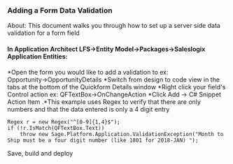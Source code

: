 
### Adding a Form Data Validation

About:  This document walks you through how to set up a server side data validation for a form field



#### In Application Architect LFS→Entity Model→Packages→Saleslogix Application Entities:

*Open the form you would like to add a validation to ex:  Opportunity→OpportunityDetails
*Switch from design to code view in the tabs at the bottom of the Quickform Details window
*Right click your field's Control action ex: QFTextBox→OnChangeAction
*Click Add → C# Snippet Action Item
.*This example uses Regex to verify that there are only numbers and that the data entered is only a 4 digit entry

```
Regex r = new Regex("^[0-9]{1,4}$");       
if (!r.IsMatch(QFTextBox.Text))
    throw new Sage.Platform.Application.ValidationException("Month to Ship must be a four digit number (like 1801 for 2018-JAN) ");
```

Save, build and deploy